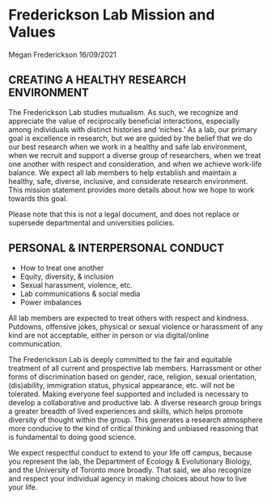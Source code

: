 Frederickson Lab Mission and Values
================
Megan Frederickson
16/09/2021

## CREATING A HEALTHY RESEARCH ENVIRONMENT

The Frederickson Lab studies mutualism. As such, we recognize and
appreciate the value of reciprocally beneficial interactions, especially
among individuals with distinct histories and ‘niches.’ As a lab, our
primary goal is excellence in research, but we are guided by the belief
that we do our best research when we work in a healthy and safe lab
environment, when we recruit and support a diverse group of researchers,
when we treat one another with respect and consideration, and when we
achieve work-life balance. We expect all lab members to help establish
and maintain a healthy, safe, diverse, inclusive, and considerate
research environment. This mission statement provides more details about
how we hope to work towards this goal.

Please note that this is not a legal document, and does not replace or
supersede departmental and universities policies.

## PERSONAL & INTERPERSONAL CONDUCT

-   How to treat one another
-   Equity, diversity, & inclusion
-   Sexual harassment, violence, etc.
-   Lab communications & social media
-   Power imbalances

All lab members are expected to treat others with respect and kindness.
Putdowns, offensive jokes, physical or sexual violence or harassment of
any kind are not acceptable, either in person or via digital/online
communication.

The Frederickson Lab is deeply committed to the fair and equitable
treatment of all current and prospective lab members. Harrassment or
other forms of discrimination based on gender, race, religion, sexual
orientation, (dis)ability, immigration status, physical appearance, etc.
will not be tolerated. Making everyone feel supported and included is
necessary to develop a collaborative and productive lab. A diverse
research group brings a greater breadth of lived experiences and skills,
which helps promote diversity of thought within the group. This
generates a research atmosphere more conducive to the kind of critical
thinking and unbiased reasoning that is fundamental to doing good
science.

We expect respectful conduct to extend to your life off campus, because
you represent the lab, the Department of Ecology & Evolutionary Biology,
and the University of Toronto more broadly. That said, we also recognize
and respect your individual agency in making choices about how to live
your life.
